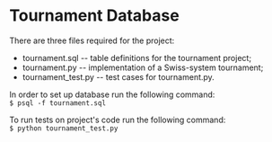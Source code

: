 # Tournament Database

There are three files required for the project: 
  - tournament.sql -- table definitions for the tournament project;
  - tournament.py -- implementation of a Swiss-system tournament;
  - tournament_test.py -- test cases for tournament.py.

In order to set up database run the following command:  
`$ psql -f tournament.sql`

To run tests on project's code run the following command:  
`$ python tournament_test.py`
